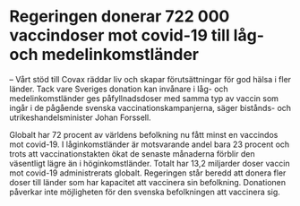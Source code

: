 # Regeringen donerar 722 000 vaccindoser mot covid-19 till låg- och medelinkomstländer

– Vårt stöd till Covax räddar liv och skapar förutsättningar för god hälsa i fler länder. Tack vare Sveriges donation kan invånare i låg\- och medelinkomstländer ges påfyllnadsdoser med samma typ av vaccin som ingår i de pågående svenska vaccinationskampanjerna, säger bistånds\- och utrikeshandelsminister Johan Forssell.

Globalt har 72 procent av världens befolkning nu fått minst en vaccindos mot covid\-19\. I låginkomstländer är motsvarande andel bara 23 procent och trots att vaccinationstakten ökat de senaste månaderna förblir den väsentligt lägre än i höginkomstländer. Totalt har 13,2 miljarder doser vaccin mot covid\-19 administrerats globalt. Regeringen står beredd att donera fler doser till länder som har kapacitet att vaccinera sin befolkning. Donationen påverkar inte möjligheten för den svenska befolkningen att vaccinera sig.
